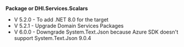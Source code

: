 **Package or DHI.Services.Scalars**

- V 5.2.0 - To add .NET 8.0 for the target
- V 5.2.1 - Upgrade Domain Services Packages
- V 6.0.0 - Downgrade System.Text.Json because Azure SDK doesn't support System.Text.Json 9.0.4